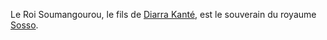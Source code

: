 <!-- TITLE: Soumangourou -->
<!-- SUBTITLE: Présentation du Roi Soumangourou -->

Le Roi Soumangourou, le fils de [Diarra Kanté](/personnalite/autre/diarra-kante), est le souverain du royaume [Sosso](/geographie/afrique/royaume/sosso).